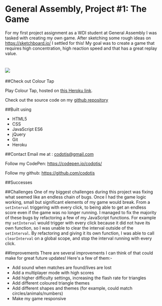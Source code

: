 # General Assembly, Project #1: The Game

For my first project assignment as a WDI student at General Assembly I was tasked with creating my own game. After sketching some rough ideas on <https://sketchboard.io/> I settled for this! My goal was to create a game that requires high concentration, high reaction speed and that has a great replay value.

# ![](https://i.imgur.com/y5gQWoU.jpg)



##Check out Colour Tap

Play Colour Tap, hosted on [this Heroku link](https://shrouded-everglades-90472.herokuapp.com/).

Check out the source code on my [github repository](https://github.com/codotis/wdi-first-project)

##Built using
* HTML5  
* CSS  
* JavaScript ES6  
* jQuery  
* Git  
* Heroku

##Contact
Email me at : <codotis@gmail.com>  

Follow my CodePen: <https://codepen.io/codotis/>

Follow my github: <https://github.com/codotis>

##Successes

##Challenges
One of my biggest challenges during this project was fixing what seemed like an endless chain of bugs. Once I had the game logic working, small but significant elements of my game would break. From a `setInterval` triggering with every click, to being able to get an endless score even if the game was no longer running. I managed to fix the majority of these bugs by refactoring a few of my JavaScript functions. For example my `setInterval` would trigger with every click because it did not have its own function, so I was unable to clear the interval outside of the `setInterval`. By refactoring and giving it its own function, I was able to call `clearInterval` on a global scope, and stop the interval running with every click. 


##Improvements
There are several improvements I can think of that could make for great future updates! Here's a few of them:-

* Add sound when matches are found/lives are lost
* Add a multiplayer mode with high scores
* Add higher difficulty settings, increasing the flash rate for triangles
* Add different coloured triangle themes
* Add different shapes and themes (for example, could match circles/animals/numbers)
* Make my game responsive